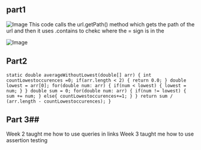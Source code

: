 ## part1  ##
![Image](Lab2PT1.1.png)
This code calls the url.getPath() method which gets the path of the url and then it uses .contains to chekc where the = sign is in the 

![Image](Lab2PT1.2.png)


## Part2 ##
`static double averageWithoutLowest(double[] arr) {
    int countLowestoccurences =0;
    if(arr.length < 2) { return 0.0; }
    double lowest = arr[0];
    for(double num: arr) {
      if(num < lowest) { lowest = num; }
    }
    double sum = 0;
    for(double num: arr) {
      if(num != lowest) { sum += num; }
      else{
        countLowestoccurences+=1;
      }
    }
    return sum / (arr.length - countLowestoccurences);
  }`
  
 ## Part 3##
 
Week 2 taught me how to use queries in links
Week 3 taught me how to use assertion testing
